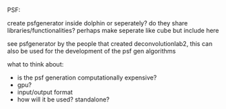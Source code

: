
PSF:

create psfgenerator inside dolphin or seperately? do they share libraries/functionalities? perhaps make seperate like cube but include here

see psfgenerator by the people that created deconvolutionlab2, this can also be used for the development of the psf gen algorithms

what to think about:
- is the psf generation computationally expensive?
- gpu?
- input/output format
- how will it be used? standalone?







